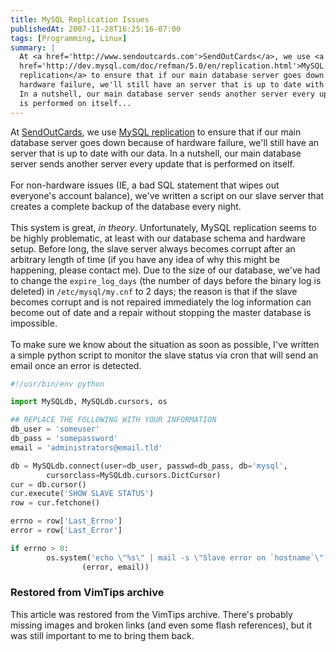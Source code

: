 ```yaml
---
title: MySQL Replication Issues
publishedAt: 2007-11-28T16:25:16-07:00
tags: [Programming, Linux]
summary: |
  At <a href='http://www.sendoutcards.com'>SendOutCards</a>, we use <a
  href='http://dev.mysql.com/doc/refman/5.0/en/replication.html'>MySQL
  replication</a> to ensure that if our main database server goes down because of
  hardware failure, we'll still have an server that is up to date with our data.
  In a nutshell, our main database server sends another server every update that
  is performed on itself...
---
```

At <a href='http://www.sendoutcards.com'>SendOutCards</a>, we use <a
href='http://dev.mysql.com/doc/refman/5.0/en/replication.html'>MySQL
replication</a> to ensure that if our main database server goes down because of
hardware failure, we'll still have an server that is up to date with our data.
In a nutshell, our main database server sends another server every update that
is performed on itself.  <br><br>
 For non-hardware issues (IE, a bad SQL
statement that wipes out everyone's account balance), we've written a script on
our slave server that creates a complete backup of the database every night.
<br><br>
 This system is great, <i>in theory</i>.  Unfortunately, MySQL
replication seems to be highly problematic, at least with our database schema
and hardware setup.  Before long, the slave server always becomes corrupt after
an arbitrary length of time (if you have any idea of why this might be
happening, please contact me).  Due to the size of our database, we've had to
change the <code>expire_log_days</code> (the number of days before the binary
log is deleted) in <code>/etc/mysql/my.cnf</code> to 2 days; the reason is that
if the slave becomes corrupt and is not repaired immediately the log
information can become out of date and a repair without stopping the master
database is impossible.<br><br>To make sure we know about the situation as
soon as possible, I've written a simple python script to monitor the slave
status via cron that will send an email once an error is detected.

```python
#!/usr/bin/env python

import MySQLdb, MySQLdb.cursors, os

## REPLACE THE FOLLOWING WITH YOUR INFORMATION
db_user = 'someuser'
db_pass = 'somepassword'
email = 'administrators@email.tld'

db = MySQLdb.connect(user=db_user, passwd=db_pass, db='mysql',
        cursorclass=MySQLdb.cursors.DictCursor)
cur = db.cursor()
cur.execute('SHOW SLAVE STATUS')
row = cur.fetchone()

errno = row['Last_Errno']
error = row['Last_Error']

if errno > 0:
        os.system('echo \"%s\" | mail -s \"Slave error on `hostname`\" %s' %
                (error, email))
```

<div class="restored-from-archive">
  <h3>Restored from VimTips archive</h3>
  <p>
  This article was restored from the VimTips archive. There's probably
  missing images and broken links (and even some flash references), but it
  was still important to me to bring them back.
  </p>
</div>
